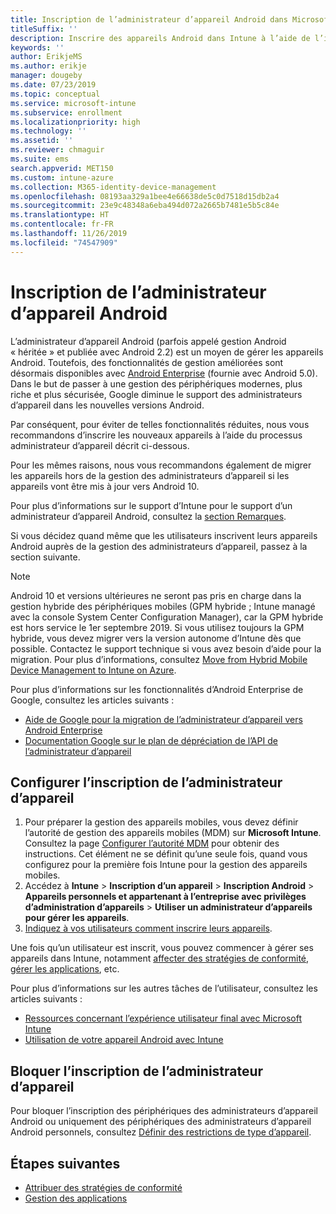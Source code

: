 ```yaml
---
title: Inscription de l’administrateur d’appareil Android dans Microsoft Intune
titleSuffix: ''
description: Inscrire des appareils Android dans Intune à l’aide de l’inscription de l’administrateur d’appareil.
keywords: ''
author: ErikjeMS
ms.author: erikje
manager: dougeby
ms.date: 07/23/2019
ms.topic: conceptual
ms.service: microsoft-intune
ms.subservice: enrollment
ms.localizationpriority: high
ms.technology: ''
ms.assetid: ''
ms.reviewer: chmaguir
ms.suite: ems
search.appverid: MET150
ms.custom: intune-azure
ms.collection: M365-identity-device-management
ms.openlocfilehash: 08193aa329a1bee4e66638de5c0d7518d15db2a4
ms.sourcegitcommit: 23e9c48348a6eba494d072a2665b7481e5b5c84e
ms.translationtype: HT
ms.contentlocale: fr-FR
ms.lasthandoff: 11/26/2019
ms.locfileid: "74547909"
---
```

# <a name="android-device-administrator-enrollment"></a>Inscription de l’administrateur d’appareil Android

L’administrateur d’appareil Android (parfois appelé gestion Android « héritée » et publiée avec Android 2.2) est un moyen de gérer les appareils Android. Toutefois, des fonctionnalités de gestion améliorées sont désormais disponibles avec [Android Enterprise](https://www.android.com/enterprise/management/) (fournie avec Android 5.0). Dans le but de passer à une gestion des périphériques modernes, plus riche et plus sécurisée, Google diminue le support des administrateurs d’appareil dans les nouvelles versions Android.

Par conséquent, pour éviter de telles fonctionnalités réduites, nous vous recommandons d’inscrire les nouveaux appareils à l’aide du processus administrateur d’appareil décrit ci-dessous.

Pour les mêmes raisons, nous vous recommandons également de migrer les appareils hors de la gestion des administrateurs d’appareil si les appareils vont être mis à jour vers Android 10. 

Pour plus d’informations sur le support d’Intune pour le support d’un administrateur d’appareil Android, consultez la [section Remarques](../fundamentals/whats-new.md#decreasing-support-for-android-device-administrator).

Si vous décidez quand même que les utilisateurs inscrivent leurs appareils Android auprès de la gestion des administrateurs d’appareil, passez à la section suivante.  


> [!Note]  
> Android 10 et versions ultérieures ne seront pas pris en charge dans la gestion hybride des périphériques mobiles (GPM hybride ; Intune managé avec la console System Center Configuration Manager), car la GPM hybride est hors service le 1er septembre 2019. Si vous utilisez toujours la GPM hybride, vous devez migrer vers la version autonome d’Intune dès que possible. Contactez le support technique si vous avez besoin d’aide pour la migration. Pour plus d’informations, consultez [Move from Hybrid Mobile Device Management to Intune on Azure](https://aka.ms/hybrid_notification).

Pour plus d’informations sur les fonctionnalités d’Android Enterprise de Google, consultez les articles suivants :
- [Aide de Google pour la migration de l’administrateur d’appareil vers Android Enterprise](http://static.googleusercontent.com/media/android.com/en/enterprise/static/2016/pdfs/enterprise/Android-Enterprise-Migration-Bluebook_2019.pdf)
- [Documentation Google sur le plan de dépréciation de l’API de l’administrateur d’appareil](https://developers.google.com/android/work/device-admin-deprecation)


## <a name="set-up-device-administrator-enrollment"></a>Configurer l’inscription de l’administrateur d’appareil

1. Pour préparer la gestion des appareils mobiles, vous devez définir l’autorité de gestion des appareils mobiles (MDM) sur **Microsoft Intune**. Consultez la page [Configurer l’autorité MDM](../fundamentals/mdm-authority-set.md) pour obtenir des instructions. Cet élément ne se définit qu’une seule fois, quand vous configurez pour la première fois Intune pour la gestion des appareils mobiles.
2. Accédez à **Intune** > **Inscription d’un appareil** > **Inscription Android** > **Appareils personnels et appartenant à l’entreprise avec privilèges d’administration d’appareils** > **Utiliser un administrateur d’appareils pour gérer les appareils**.
3. [Indiquez à vos utilisateurs comment inscrire leurs appareils](/intune-user-help/enroll-your-device-in-intune-android).  

Une fois qu’un utilisateur est inscrit, vous pouvez commencer à gérer ses appareils dans Intune, notamment [affecter des stratégies de conformité](../protect/compliance-policy-create-android.md), [gérer les applications](../apps/app-management.md), etc.

Pour plus d’informations sur les autres tâches de l’utilisateur, consultez les articles suivants :
- [Ressources concernant l’expérience utilisateur final avec Microsoft Intune](../fundamentals/end-user-educate.md)
- [Utilisation de votre appareil Android avec Intune](https://docs.microsoft.com/intune-user-help/using-your-android-device-with-intune)


## <a name="block-device-administrator-enrollment"></a>Bloquer l’inscription de l’administrateur d’appareil
Pour bloquer l’inscription des périphériques des administrateurs d’appareil Android ou uniquement des périphériques des administrateurs d’appareil Android personnels, consultez [Définir des restrictions de type d’appareil](enrollment-restrictions-set.md).



## <a name="next-steps"></a>Étapes suivantes
- [Attribuer des stratégies de conformité](../protect/compliance-policy-create-android.md)
- [Gestion des applications](../apps/app-management.md)
